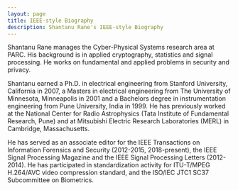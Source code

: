 ```yaml
---
layout: page
title: IEEE-style Biography
description: Shantanu Rane's IEEE-style Biography
---
```


Shantanu Rane manages the Cyber-Physical Systems research area at PARC. His background is in applied cryptography, statistics and signal processing. He works on fundamental and applied problems in security and privacy.

Shantanu earned a Ph.D. in electrical engineering from Stanford University, California in 2007, a Masters in electrical engineering from The University of Minnesota, Minneapolis in 2001 and a Bachelors degree in instrumentation engineering from Pune University, India in 1999. He has previously worked at the National Center for Radio Astrophysics (Tata Institute of Fundamental Research, Pune) and at Mitsubishi Electric Research Laboratories (MERL) in Cambridge, Massachusetts.

He has served as an associate editor for the IEEE Transactions on Information Forensics and Security (2012-2015, 2018-present), the IEEE Signal Processing Magazine and the IEEE Signal Processing Letters (2012-2014). He has participated in standardization activity for ITU-T/MPEG H.264/AVC video compression standard, and the ISO/IEC JTC1 SC37 Subcommittee on Biometrics.
